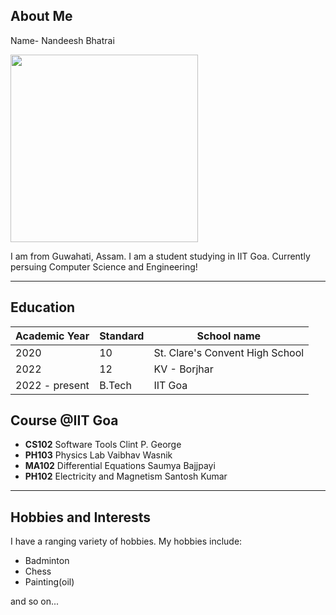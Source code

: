 ## About Me

Name- Nandeesh Bhatrai

<img src = "https://i.stack.imgur.com/aF0dE.jpg?s=256&g=1" height="300">

I am from Guwahati, Assam.
I am a student studying in IIT Goa.
Currently persuing Computer Science and Engineering!

****

## Education

|Academic Year|Standard| School name|
|------------------|-------------|----------------|
|2020|10|St. Clare's Convent High School|
|2022|12|KV - Borjhar|
|2022 - present|B.Tech|IIT Goa|

## Course @IIT Goa

- <strong>CS102</strong> Software Tools Clint P. George
- <strong>PH103</strong> Physics Lab Vaibhav Wasnik
- <strong>MA102</strong> Differential Equations Saumya Bajjpayi
- <strong>PH102</strong> Electricity and Magnetism Santosh Kumar

****

## Hobbies and Interests

I have a ranging variety of hobbies.
My hobbies include:
- Badminton
- Chess
- Painting(oil)

and so on...
